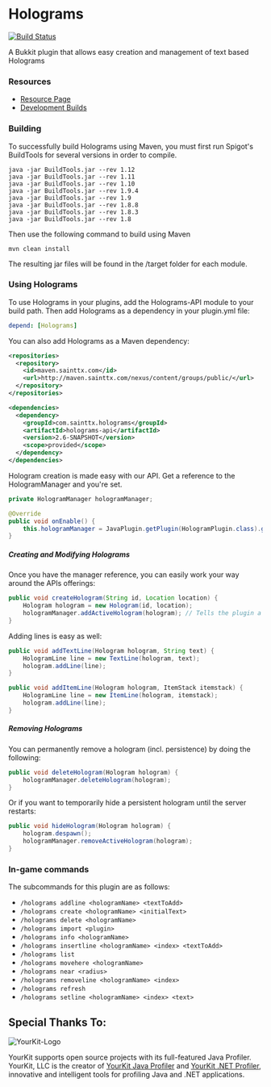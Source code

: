 # Holograms
[![Build Status](http://ci.sainttx.com/buildStatus/icon?job=Holograms)](http://ci.sainttx.com/job/Holograms/)

A Bukkit plugin that allows easy creation and management of text based Holograms

### Resources

* [Resource Page](https://www.spigotmc.org/resources/holograms.4924/)
* [Development Builds](http://ci.sainttx.com/job/Holograms/)

### Building

To successfully build Holograms using Maven, you must first run Spigot's BuildTools for several versions in order to compile.

```
java -jar BuildTools.jar --rev 1.12
java -jar BuildTools.jar --rev 1.11
java -jar BuildTools.jar --rev 1.10
java -jar BuildTools.jar --rev 1.9.4
java -jar BuildTools.jar --rev 1.9
java -jar BuildTools.jar --rev 1.8.8
java -jar BuildTools.jar --rev 1.8.3
java -jar BuildTools.jar --rev 1.8
```

Then use the following command to build using Maven
```
mvn clean install
```

The resulting jar files will be found in the /target folder for each module.

### Using Holograms

To use Holograms in your plugins, add the Holograms-API module to your build path. Then add Holograms as a dependency in your plugin.yml file:

```yml
depend: [Holograms]
```

You can also add Holograms as a Maven dependency:

```xml
<repositories>
  <repository>
    <id>maven.sainttx.com</id>
    <url>http://maven.sainttx.com/nexus/content/groups/public/</url>
  </repository>
</repositories>

<dependencies>
  <dependency>
    <groupId>com.sainttx.holograms</groupId>
    <artifactId>holograms-api</artifactId>
    <version>2.6-SNAPSHOT</version>
    <scope>provided</scope>
  </dependency>
</dependencies>
```

Hologram creation is made easy with our API. Get a reference to the HologramManager and you're set.

```java
private HologramManager hologramManager;

@Override
public void onEnable() {
    this.hologramManager = JavaPlugin.getPlugin(HologramPlugin.class).getHologramManager();
}
```

##### Creating and Modifying Holograms

Once you have the manager reference, you can easily work your way around the APIs offerings:

```java
public void createHologram(String id, Location location) {
    Hologram hologram = new Hologram(id, location);
    hologramManager.addActiveHologram(hologram); // Tells the plugin a new Hologram was added
}
```

Adding lines is easy as well:

```java
public void addTextLine(Hologram hologram, String text) {
    HologramLine line = new TextLine(hologram, text);
    hologram.addLine(line);
}

public void addItemLine(Hologram hologram, ItemStack itemstack) {
    HologramLine line = new ItemLine(hologram, itemstack);
    hologram.addLine(line);
}
```

##### Removing Holograms

You can permanently remove a hologram (incl. persistence) by doing the following:

```java
public void deleteHologram(Hologram hologram) {
    hologramManager.deleteHologram(hologram);
}
```

Or if you want to temporarily hide a persistent hologram until the server restarts:

```java
public void hideHologram(Hologram hologram) {
    hologram.despawn();
    hologramManager.removeActiveHologram(hologram);
}
```

### In-game commands
The subcommands for this plugin are as follows:

* `/holograms addline <hologramName> <textToAdd>`
* `/holograms create <hologramName> <initialText>`
* `/holograms delete <hologramName>`
* `/holograms import <plugin>`
* `/holograms info <hologramName>`
* `/holograms insertline <hologramName> <index> <textToAdd>`
* `/holograms list`
* `/holograms movehere <hologramName>`
* `/holograms near <radius>`
* `/holograms removeline <hologramName> <index>`
* `/holograms refresh`
* `/holograms setline <hologramName> <index> <text>`


Special Thanks To:
-------------

![YourKit-Logo](https://www.yourkit.com/images/yklogo.png)

YourKit supports open source projects with its full-featured Java Profiler. YourKit, LLC is the creator of [YourKit Java Profiler](https://www.yourkit.com/java/profiler/) and [YourKit .NET Profiler](https://www.yourkit.com/.net/profiler/), innovative and intelligent tools for profiling Java and .NET applications.